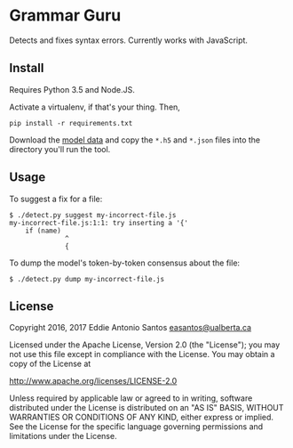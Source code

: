 Grammar Guru
============

Detects and fixes syntax errors. Currently works with JavaScript.

Install
-------

Requires Python 3.5 and Node.JS.

Activate a virtualenv, if that's your thing. Then,

    pip install -r requirements.txt

Download the [model data] and copy the `*.h5` and `*.json` files into
the directory you'll run the tool.

[model data]: https://archive.org/details/lstm-javascript-tiny


Usage
-----

To suggest a fix for a file:

    $ ./detect.py suggest my-incorrect-file.js
    my-incorrect-file.js:1:1: try inserting a '{'
        if (name)
                  ^
                  {

To dump the model's token-by-token consensus about the file:

    $ ./detect.py dump my-incorrect-file.js


License
-------

Copyright 2016, 2017 Eddie Antonio Santos <easantos@ualberta.ca>

Licensed under the Apache License, Version 2.0 (the "License");
you may not use this file except in compliance with the License.
You may obtain a copy of the License at

<http://www.apache.org/licenses/LICENSE-2.0>

Unless required by applicable law or agreed to in writing, software
distributed under the License is distributed on an "AS IS" BASIS,
WITHOUT WARRANTIES OR CONDITIONS OF ANY KIND, either express or implied.
See the License for the specific language governing permissions and
limitations under the License.
